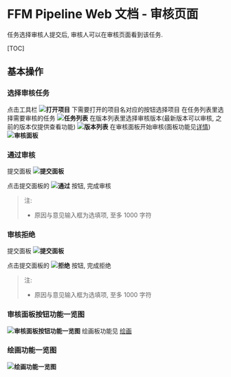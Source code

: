 <h1> FFM Pipeline Web 文档 - 审核页面 </h1>

任务选择审核人提交后, 审核人可以在审核页面看到该任务.

[TOC]

## 基本操作
### 选择审核任务
点击工具栏 **![打开项目](./doc_pic/review-open-project.png)** 下需要打开的项目名对应的按钮选择项目
在任务列表里选择需要审核的任务
**![任务列表](./doc_pic/review-card-tasks.png)**
在版本列表里选择审核版本(最新版本可以审核, 之前的版本仅提供查看功能)
**![版本列表](./doc_pic/review-card-versions.png)**
在审核面板开始审核(面板功能见[详情](#审核面板按钮功能一览图))
**![审核面板](./doc_pic/review-card-review.png)**


### 通过审核
提交面板
**![提交面板](./doc_pic/review-card-submit.png)**

点击提交面板的 **![通过](./doc_pic/review-btn-ok.png)** 按钮, 完成审核

> 注:
> - 原因与意见输入框为选填项, 至多 1000 字符


### 审核拒绝
提交面板
**![提交面板](./doc_pic/review-card-submit.png)**

点击提交面板的 **![拒绝](./doc_pic/review-btn-no.png)** 按钮, 完成拒绝

> 注:
> - 原因与意见输入框为选填项, 至多 1000 字符



### 审核面板按钮功能一览图
**![审核面板按钮功能一览图](./doc_pic/review-pic-review-card.png)**
绘画板功能见 [绘画](#绘画功能一览图)

### 绘画功能一览图
**![绘画功能一览图](./doc_pic/review-pic-draw-card.png)**
